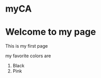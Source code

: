 # myCA
<!DOCTYPE html>
<html>
<head>
<title> Welcome</title>
</head>
<body>

<h1> Welcome to my page </h1>

<p> This is my first page</p>
<p id="paragraph1"> my favorite colors are </p>

<ol>
<li> Black </li>
<li> Pink </li>
</ol>
</body>

</html>


